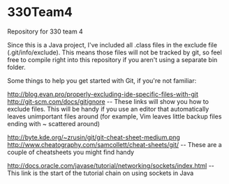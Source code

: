 330Team4
========

Repository for 330 team 4

Since this is a Java project, I've included all .class files in the exclude
file (.git/info/exclude).  This means those files will not be tracked by
git, so feel free to compile right into this repository if you aren't using
a separate bin folder. 





Some things to help you get started with Git, if you're not familiar:

http://blog.evan.pro/properly-excluding-ide-specific-files-with-git
http://git-scm.com/docs/gitignore
	-- 	These links will show you how to exclude files.  This will be handy if you
		use an editor that automatically leaves unimportant files around (for
		example, Vim leaves little backup files ending with ~ scattered around)

http://byte.kde.org/~zrusin/git/git-cheat-sheet-medium.png
http://www.cheatography.com/samcollett/cheat-sheets/git/
	-- 	These are a couple of cheatsheets you might find handy

http://docs.oracle.com/javase/tutorial/networking/sockets/index.html
	--	This link is the start of the tutorial chain on using sockets in Java
